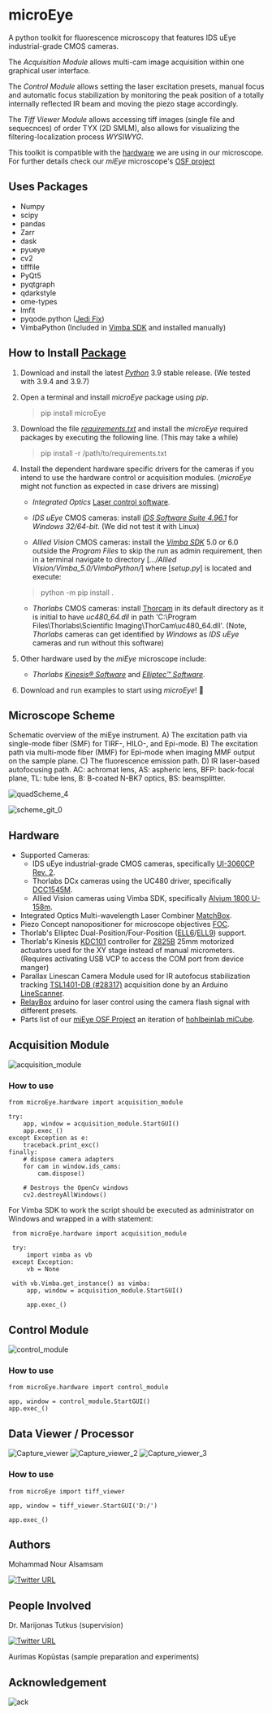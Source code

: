 # microEye
A python toolkit for fluorescence microscopy that features IDS uEye industrial-grade CMOS cameras.

The *Acquisition Module* allows multi-cam image acquisition within one graphical user interface.

The *Control Module* allows setting the laser excitation presets, manual focus and automatic focus stabilization by monitoring the peak position of a totally internally reflected IR beam and moving the piezo stage accordingly. 

The *Tiff Viewer Module* allows accessing tiff images (single file and sequecnces) of order TYX (2D SMLM), also allows for visualizing the filtering-localization process *WYSIWYG*.  

This toolkit is compatible with the [hardware](#hardware) we are using in our microscope. For further details check our *miEye* microscope's [OSF project](http://doi.org/10.17605/osf.io/j2fqy)

## Uses Packages
 
- Numpy
- scipy
- pandas
- Zarr
- dask
- pyueye
- cv2
- tifffile
- PyQt5
- pyqtgraph
- qdarkstyle
- ome-types
- lmfit
- pyqode.python ([Jedi Fix](https://github.com/pyQode/pyqode.python/blob/6cc30087dab69d334a48c716d8d19fc1546ff0c6/pyqode/python/backend/workers.py))
- VimbaPython (Included in [Vimba SDK](https://www.alliedvision.com/en/products/vimba-sdk/) and installed manually)

## How to Install [Package](https://pypi.org/project/microEye/)

1. Download and install the latest [*Python*](https://www.python.org/downloads/) 3.9 stable release. (We tested with 3.9.4 and 3.9.7)

2. Open a terminal and install *microEye* package using *pip*.

    > pip install microEye

3. Download the file [*requirements.txt*](https://github.com/samhitech/microEye/blob/main/requirements.txt) and install the *microEye* required packages by executing the following line. (This may take a while) 

    > pip install -r /path/to/requirements.txt

4. Install the dependent hardware specific drivers for the cameras if you intend to use the hardware control or acquisition modules.
(*microEye* might not function as expected in case drivers are missing)
      * *Integrated Optics* [Laser control software](https://integratedoptics.com/downloads).
 
      * *IDS uEye* CMOS cameras: install [*IDS Software Suite 4.96.1*](https://en.ids-imaging.com/download-details/AB00604.html?os=windows&version=win10&bus=64&floatcalc=) for *Windows 32/64-bit*. (We did not test it with Linux)

      * *Allied Vision* CMOS cameras: install the [*Vimba SDK*](https://www.alliedvision.com/en/products/vimba-sdk) 5.0 or 6.0 outside the *Program Files* to skip the run as admin requirement, then in a terminal navigate to  directory [*.../Allied Vision/Vimba_5.0/VimbaPython/*] where [*setup.py*] is located and execute:

    > python -m pip install .

      * *Thorlabs* CMOS cameras: install [Thorcam](https://www.thorlabs.com/software_pages/ViewSoftwarePage.cfm?Code=ThorCam) in its default directory as it is initial to have *uc480_64.dll*  in path 'C:\Program Files\Thorlabs\Scientific Imaging\ThorCam\uc480_64.dll'. (Note, *Thorlabs* cameras can get identified by *Windows* as *IDS uEye* cameras and run without this software)  

5. Other hardware used by the *miEye* microscope include:
      * *Thorlabs* [*Kinesis® Software*](https://www.thorlabs.com/newgrouppage9.cfm?objectgroup_id=10285) and [*Elliptec™ Software*](https://www.thorlabs.com/software_pages/ViewSoftwarePage.cfm?Code=ELL).

6. Download and run examples to start using *microEye*! :partying_face:

## Microscope Scheme

Schematic overview of the miEye instrument. A) The excitation path via single-mode fiber (SMF) for TIRF-, HILO-, and Epi-mode. B) The excitation path via multi-mode fiber (MMF) for Epi-mode when imaging MMF output on the sample plane. C) The fluorescence emission path. D) IR laser-based autofocusing path. AC: achromat lens, AS: aspheric lens, BFP: back-focal plane, TL: tube lens, B: B-coated N-BK7 optics, BS: beamsplitter.

![quadScheme_4](https://user-images.githubusercontent.com/89871015/182302644-9fdf8615-75c3-4702-9913-d1a535f60e22.png)

![scheme_git_0](https://user-images.githubusercontent.com/89871015/182302694-3f70d058-b1b6-4ef5-9cc2-aec9b58a05f0.png)

## Hardware 

- Supported Cameras:
  - IDS uEye industrial-grade CMOS cameras, specifically [UI-3060CP Rev. 2](https://en.ids-imaging.com/store/products/cameras/ui-3060cp-rev-2.html).
  - Thorlabs DCx cameras using the UC480 driver, specifically [DCC1545M](https://www.thorlabs.com/thorProduct.cfm?partNumber=DCC1545M).
  - Allied Vision cameras using Vimba SDK, specifically [Alvium 1800 U-158m](https://www.alliedvision.com/en/products/alvium-configurator/alvium-1800-u/158/#_configurator).
- Integrated Optics Multi-wavelength Laser Combiner [MatchBox](https://integratedoptics.com/products/wavelength-combiners).
- Piezo Concept nanopositioner for microscope objectives [FOC](https://piezoconcept-store.squarespace.com/1-axis/p/foc).
- Thorlab's Elliptec Dual-Position/Four-Position ([ELL6](https://www.thorlabs.com/thorproduct.cfm?partnumber=ELL6)/[ELL9](https://www.thorlabs.com/thorproduct.cfm?partnumber=ELL9)) support.
- Thorlab's Kinesis [KDC101](https://www.thorlabs.com/thorproduct.cfm?partnumber=KDC101) controller for [Z825B](https://www.thorlabs.com/thorproduct.cfm?partnumber=Z825B) 25mm motorized actuators used for the XY stage instead of manual micrometers. (Requires activating USB VCP to access the COM port from device manger)
- Parallax Linescan Camera Module used for IR autofocus stabilization tracking [TSL1401-DB (#28317)](https://eu.mouser.com/ProductDetail/Parallax/28317?qs=%2Fha2pyFaduiCRhuOAXMuCmQIeG1Q3R01m6Y1EH%252BmN80%3D) acquisition done by an Arduino [LineScanner](https://github.com/samhitech/LineScanner).
- [RelayBox](https://github.com/samhitech/RelayBox) arduino for laser control using the camera flash signal with different presets.
- Parts list of our [miEye OSF Project](https://osf.io/j2fqy/) an iteration of [hohlbeinlab miCube](https://hohlbeinlab.github.io/miCube/index.html).

## Acquisition Module

![acquisition_module](https://user-images.githubusercontent.com/89871015/135764990-b9ac0062-4710-4a10-b2f8-a16f34d77ee1.png)

### How to use

    from microEye.hardware import acquisition_module
    
    try:
        app, window = acquisition_module.StartGUI()
        app.exec_()
    except Exception as e:
        traceback.print_exc()
    finally:
        # dispose camera adapters
        for cam in window.ids_cams:
            cam.dispose()

        # Destroys the OpenCv windows
        cv2.destroyAllWindows()
        
For Vimba SDK to work the script should be executed as administrator on Windows and wrapped in a with statement:

     from microEye.hardware import acquisition_module
     
     try:
         import vimba as vb
     except Exception:
         vb = None

     with vb.Vimba.get_instance() as vimba:
         app, window = acquisition_module.StartGUI()

         app.exec_()


## Control Module

![control_module](https://user-images.githubusercontent.com/89871015/141841883-d37c4979-c8aa-4e1f-b1b9-84bdd819c828.png)

### How to use

    from microEye.hardware import control_module
    
    app, window = control_module.StartGUI()
    app.exec_()


## Data Viewer / Processor

![Capture_viewer](https://user-images.githubusercontent.com/89871015/150964047-ba4521fa-1ffa-4f76-9e4e-6759fbdc3b8f.PNG) 
![Capture_viewer_2](https://user-images.githubusercontent.com/89871015/150964062-9560b228-5052-40cb-86fc-5617f760a1b1.PNG) 
![Capture_viewer_3](https://user-images.githubusercontent.com/89871015/151448086-0799926d-a4a4-420b-ad12-177145a90c78.png)


### How to use

    from microEye import tiff_viewer

    app, window = tiff_viewer.StartGUI('D:/')

    app.exec_()


## Authors

Mohammad Nour Alsamsam

[![Twitter URL](https://img.shields.io/twitter/url/https/twitter.com/samhightech.svg?style=social&label=Follow%20%40samhightech)](https://twitter.com/samhightech)
    
## People Involved

Dr. Marijonas Tutkus (supervision)

[![Twitter URL](https://img.shields.io/twitter/url/https/twitter.com/MTutkus.svg?style=social&label=Follow%20%40MTutkus)](https://twitter.com/MTutkus)


Aurimas Kopūstas (sample preparation and experiments)

## Acknowledgement

![ack](https://user-images.githubusercontent.com/89871015/135897106-12656072-932e-45ea-abeb-54e86ba60eb0.png)
